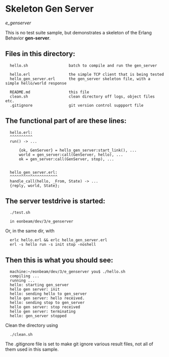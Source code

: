 Skeleton Gen Server
===================
*e_genserver*

This is no test suite sample, but demonstrates a skeleton of 
the Erlang Behavior **gen-server**.

Files in this directory:
------------------------

	  hello.sh					batch to compile and run the gen_server

	  hello.erl					the simple TCP client that is being tested
	  hello_gen_server.erl		the gen_server skeleton file, with a simple hello/world response
	  
	  README.md					this file
	  clean.sh					clean directory off logs, object files etc.
	  .gitignore				git version control suppport file


The functional part of are these lines:
---------------------------------------
	  
	  hello.erl:
	  ^^^^^^^^^^
	  run() -> ...
	  
		  {ok, GenServer} = hello_gen_server:start_link(), ...
		  world = gen_server:call(GenServer, hello), ...
		  ok = gen_server:call(GenServer, stop), ...

	
	  hello_gen_server.erl:
	  ^^^^^^^^^^^^^^^^^^^^^
	  handle_call(hello, _From, State) -> ...
	  {reply, world, State};


The server testdrive is started:
--------------------------------

	  ./test.sh

	  in eonbeam/dev/3/e_genserver

Or, in the same dir, with

	  erlc hello.erl && erlc hello_gen_server.erl 
	  erl -s hello run -s init stop -noshell

Then this is what you should see:
---------------------------------
	  
	  machine:~/eonbeam/dev/3/e_genserver you$ ./hello.sh
	  compiling ...
	  running ...
	  hello: starting gen_server
	  hello gen server: init
	  hello: sending hello to gen_server
	  hello gen server: hello received.
	  hello: sending stop to gen_server
	  hello gen server: stop received
	  hello gen server: terminating
	  hello: gen_server stopped

Clean the directory using 

	  ./clean.sh
	  
The .gitignore file is set to make git ignore various result files, not all of them used in this sample.

